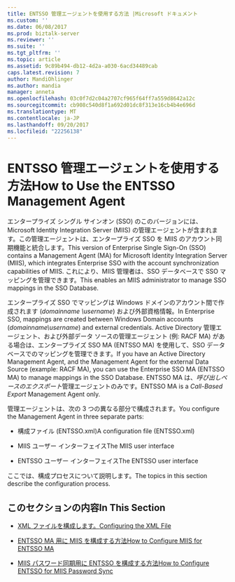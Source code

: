 ```yaml
---
title: ENTSSO 管理エージェントを使用する方法 |Microsoft ドキュメント
ms.custom: ''
ms.date: 06/08/2017
ms.prod: biztalk-server
ms.reviewer: ''
ms.suite: ''
ms.tgt_pltfrm: ''
ms.topic: article
ms.assetid: 9c89b494-db12-4d2a-a030-6acd34489cab
caps.latest.revision: 7
author: MandiOhlinger
ms.author: mandia
manager: anneta
ms.openlocfilehash: 03c0f7d2c04a2707cf965f64ff7a559d8642a12c
ms.sourcegitcommit: cb908c540d8f1a692d01dc8f313e16cb4b4e696d
ms.translationtype: MT
ms.contentlocale: ja-JP
ms.lasthandoff: 09/20/2017
ms.locfileid: "22256138"
---
```

# <a name="how-to-use-the-entsso-management-agent"></a><span data-ttu-id="2cb20-102">ENTSSO 管理エージェントを使用する方法</span><span class="sxs-lookup"><span data-stu-id="2cb20-102">How to Use the ENTSSO Management Agent</span></span>
<span data-ttu-id="2cb20-103">エンタープライズ シングル サインオン (SSO) のこのバージョンには、Microsoft Identity Integration Server (MIIS) の管理エージェントが含まれます。この管理エージェントは、エンタープライズ SSO を MIIS のアカウント同期機能と統合します。</span><span class="sxs-lookup"><span data-stu-id="2cb20-103">This version of Enterprise Single Sign-On (SSO) contains a Management Agent (MA) for Microsoft Identity Integration Server (MIIS), which integrates Enterprise SSO with the account synchronization capabilities of MIIS.</span></span> <span data-ttu-id="2cb20-104">これにより、MIIS 管理者は、SSO データベースで SSO マッピングを管理できます。</span><span class="sxs-lookup"><span data-stu-id="2cb20-104">This enables an MIIS administrator to manage SSO mappings in the SSO Database.</span></span>  
  
 <span data-ttu-id="2cb20-105">エンタープライズ SSO でマッピングは Windows ドメインのアカウント間で作成されます (*domainname \username*) および外部資格情報。</span><span class="sxs-lookup"><span data-stu-id="2cb20-105">In Enterprise SSO, mappings are created between Windows Domain accounts (*domainname\username*) and external credentials.</span></span> <span data-ttu-id="2cb20-106">Active Directory 管理エージェント、および外部データ ソースの管理エージェント (例: RACF MA) がある場合は、エンタープライズ SSO MA (ENTSSO MA) を使用して、SSO データベースでのマッピングを管理できます。</span><span class="sxs-lookup"><span data-stu-id="2cb20-106">If you have an Active Directory Management Agent, and the Management Agent for the external Data Source (example: RACF MA), you can use the Enterprise SSO MA (ENTSSO MA) to manage mappings in the SSO Database.</span></span> <span data-ttu-id="2cb20-107">ENTSSO MA は、*呼び出しベースのエクスポート*管理エージェントのみです。</span><span class="sxs-lookup"><span data-stu-id="2cb20-107">ENTSSO MA is a *Call-Based Export* Management Agent only.</span></span>  
  
 <span data-ttu-id="2cb20-108">管理エージェントは、次の 3 つの異なる部分で構成されます。</span><span class="sxs-lookup"><span data-stu-id="2cb20-108">You configure the Management Agent in three separate parts:</span></span>  
  
-   <span data-ttu-id="2cb20-109">構成ファイル (ENTSSO.xml)</span><span class="sxs-lookup"><span data-stu-id="2cb20-109">A configuration file (ENTSSO.xml)</span></span>  
  
-   <span data-ttu-id="2cb20-110">MIIS ユーザー インターフェイス</span><span class="sxs-lookup"><span data-stu-id="2cb20-110">The MIIS user interface</span></span>  
  
-   <span data-ttu-id="2cb20-111">ENTSSO ユーザー インターフェイス</span><span class="sxs-lookup"><span data-stu-id="2cb20-111">The ENTSSO user interface</span></span>  
  
 <span data-ttu-id="2cb20-112">ここでは、構成プロセスについて説明します。</span><span class="sxs-lookup"><span data-stu-id="2cb20-112">The topics in this section describe the configuration process.</span></span>  
  
## <a name="in-this-section"></a><span data-ttu-id="2cb20-113">このセクションの内容</span><span class="sxs-lookup"><span data-stu-id="2cb20-113">In This Section</span></span>  
  
-   [<span data-ttu-id="2cb20-114">XML ファイルを構成します。</span><span class="sxs-lookup"><span data-stu-id="2cb20-114">Configuring the XML File</span></span>](../core/configuring-the-xml-file.md)  
  
-   [<span data-ttu-id="2cb20-115">ENTSSO MA 用に MIIS を構成する方法</span><span class="sxs-lookup"><span data-stu-id="2cb20-115">How to Configure MIIS for ENTSSO MA</span></span>](../core/how-to-configure-miis-for-entsso-ma.md)  
  
-   [<span data-ttu-id="2cb20-116">MIIS パスワード同期用に ENTSSO を構成する方法</span><span class="sxs-lookup"><span data-stu-id="2cb20-116">How to Configure ENTSSO for MIIS Password Sync</span></span>](../core/how-to-configure-entsso-for-miis-password-sync.md)